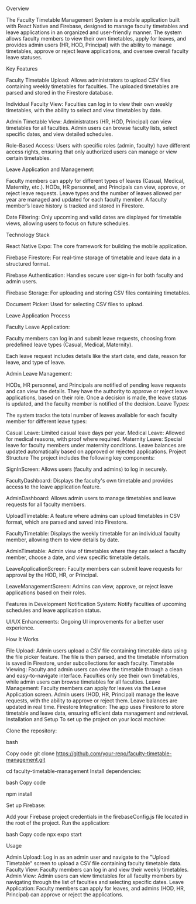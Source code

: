 Overview

The Faculty Timetable Management System is a mobile application built with React Native and Firebase, designed to manage faculty timetables and leave applications in an organized and user-friendly manner. The system allows faculty members to view their own timetables, apply for leaves, and provides admin users (HR, HOD, Principal) with the ability to manage timetables, approve or reject leave applications, and oversee overall faculty leave statuses.

Key Features

Faculty Timetable Upload: Allows administrators to upload CSV files containing weekly timetables for faculties. The uploaded timetables are parsed and stored in the Firestore database.

Individual Faculty View: Faculties can log in to view their own weekly timetables, with the ability to select and view timetables by date.

Admin Timetable View: Administrators (HR, HOD, Principal) can view timetables for all faculties. Admin users can browse faculty lists, select specific dates, and view detailed schedules.

Role-Based Access: Users with specific roles (admin, faculty) have different access rights, ensuring that only authorized users can manage or view certain timetables.

Leave Application and Management:

Faculty members can apply for different types of leaves (Casual, Medical, Maternity, etc.).
HODs, HR personnel, and Principals can view, approve, or reject leave requests.
Leave types and the number of leaves allowed per year are managed and updated for each faculty member.
A faculty member’s leave history is tracked and stored in Firestore.

Date Filtering: Only upcoming and valid dates are displayed for timetable views, allowing users to focus on future schedules.

Technology Stack

React Native Expo: The core framework for building the mobile application.

Firebase Firestore: For real-time storage of timetable and leave data in a structured format.

Firebase Authentication: Handles secure user sign-in for both faculty and admin users.

Firebase Storage: For uploading and storing CSV files containing timetables.

Document Picker: Used for selecting CSV files to upload.


Leave Application Process


Faculty Leave Application:

Faculty members can log in and submit leave requests, choosing from predefined leave types (Casual, Medical, Maternity).

Each leave request includes details like the start date, end date, reason for leave, and type of leave.

Admin Leave Management:

HODs, HR personnel, and Principals are notified of pending leave requests and can view the details.
They have the authority to approve or reject leave applications, based on their role.
Once a decision is made, the leave status is updated, and the faculty member is notified of the decision.
Leave Types:

The system tracks the total number of leaves available for each faculty member for different leave types:

Casual Leave: Limited casual leave days per year.
Medical Leave: Allowed for medical reasons, with proof where required.
Maternity Leave: Special leave for faculty members under maternity conditions.
Leave balances are updated automatically based on approved or rejected applications.
Project Structure
The project includes the following key components:

SignInScreen: Allows users (faculty and admins) to log in securely.

FacultyDashboard: Displays the faculty's own timetable and provides access to the leave application feature.

AdminDashboard: Allows admin users to manage timetables and leave requests for all faculty members.

UploadTimetable: A feature where admins can upload timetables in CSV format, which are parsed and saved into Firestore.

FacultyTimetable: Displays the weekly timetable for an individual faculty member, allowing them to view details by date.

AdminTimetable: Admin view of timetables where they can select a faculty member, choose a date, and view specific timetable details.

LeaveApplicationScreen: Faculty members can submit leave requests for approval by the HOD, HR, or Principal.

LeaveManagementScreen: Admins can view, approve, or reject leave applications based on their roles.

Features in Development
Notification System: Notify faculties of upcoming schedules and leave application status.

UI/UX Enhancements: Ongoing UI improvements for a better user experience.

How It Works

File Upload: Admin users upload a CSV file containing timetable data using the file picker feature. The file is then parsed, and the timetable information is saved in Firestore, under subcollections for each faculty.
Timetable Viewing: Faculty and admin users can view the timetable through a clean and easy-to-navigate interface. Faculties only see their own timetables, while admin users can browse timetables for all faculties.
Leave Management: Faculty members can apply for leaves via the Leave Application screen. Admin users (HOD, HR, Principal) manage the leave requests, with the ability to approve or reject them. Leave balances are updated in real time.
Firestore Integration: The app uses Firestore to store timetable and leave data, ensuring efficient data management and retrieval.
Installation and Setup
To set up the project on your local machine:

Clone the repository:

bash

Copy code
git clone https://github.com/your-repo/faculty-timetable-management.git

cd faculty-timetable-management
Install dependencies:

bash
Copy code

npm install

Set up Firebase:

Add your Firebase project credentials in the firebaseConfig.js file located in the root of the project.
Run the application:

bash
Copy code
npx expo start

Usage

Admin Upload: Log in as an admin user and navigate to the "Upload Timetable" screen to upload a CSV file containing faculty timetable data.
Faculty View: Faculty members can log in and view their weekly timetables.
Admin View: Admin users can view timetables for all faculty members by navigating through the list of faculties and selecting specific dates.
Leave Application: Faculty members can apply for leaves, and admins (HOD, HR, Principal) can approve or reject the applications.
